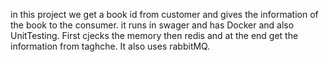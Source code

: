 in this project we get a book id from customer and gives the information of the book to the consumer. it runs in swager and has Docker and also UnitTesting. First cjecks the memory then redis and at the end get the information from taghche. It also uses rabbitMQ.

